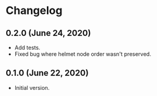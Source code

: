# Changelog

## 0.2.0 (June 24, 2020)
* Add tests.
* Fixed bug where helmet node order wasn't preserved.

## 0.1.0 (June 22, 2020)
* Initial version.
